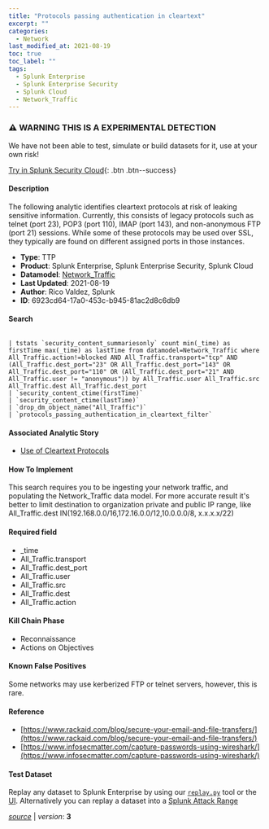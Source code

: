 ```yaml
---
title: "Protocols passing authentication in cleartext"
excerpt: ""
categories:
  - Network
last_modified_at: 2021-08-19
toc: true
toc_label: ""
tags:
  - Splunk Enterprise
  - Splunk Enterprise Security
  - Splunk Cloud
  - Network_Traffic
---
```


### ⚠️ WARNING THIS IS A EXPERIMENTAL DETECTION
We have not been able to test, simulate or build datasets for it, use at your own risk!


[Try in Splunk Security Cloud](https://www.splunk.com/en_us/cyber-security.html){: .btn .btn--success}

#### Description

The following analytic identifies cleartext protocols at risk of leaking sensitive information. Currently, this consists of legacy protocols such as telnet (port 23), POP3 (port 110), IMAP (port 143), and non-anonymous FTP (port 21) sessions. While some of these protocols may be used over SSL, they typically are found on different assigned ports in those instances.

- **Type**: TTP
- **Product**: Splunk Enterprise, Splunk Enterprise Security, Splunk Cloud
- **Datamodel**: [Network_Traffic](https://docs.splunk.com/Documentation/CIM/latest/User/NetworkTraffic)
- **Last Updated**: 2021-08-19
- **Author**: Rico Valdez, Splunk
- **ID**: 6923cd64-17a0-453c-b945-81ac2d8c6db9

#### Search

```

| tstats `security_content_summariesonly` count min(_time) as firstTime max(_time) as lastTime from datamodel=Network_Traffic where All_Traffic.action!=blocked AND All_Traffic.transport="tcp" AND (All_Traffic.dest_port="23" OR All_Traffic.dest_port="143" OR All_Traffic.dest_port="110" OR (All_Traffic.dest_port="21" AND All_Traffic.user != "anonymous")) by All_Traffic.user All_Traffic.src All_Traffic.dest All_Traffic.dest_port 
| `security_content_ctime(firstTime)` 
| `security_content_ctime(lastTime)` 
| `drop_dm_object_name("All_Traffic")` 
| `protocols_passing_authentication_in_cleartext_filter`
```

#### Associated Analytic Story
* [Use of Cleartext Protocols](/stories/use_of_cleartext_protocols)


#### How To Implement
This search requires you to be ingesting your network traffic, and populating the Network_Traffic data model. For more accurate result it&#39;s better to limit destination to organization private and public IP range, like All_Traffic.dest IN(192.168.0.0/16,172.16.0.0/12,10.0.0.0/8, x.x.x.x/22)

#### Required field
* _time
* All_Traffic.transport
* All_Traffic.dest_port
* All_Traffic.user
* All_Traffic.src
* All_Traffic.dest
* All_Traffic.action


#### Kill Chain Phase
* Reconnaissance
* Actions on Objectives


#### Known False Positives
Some networks may use kerberized FTP or telnet servers, however, this is rare.





#### Reference

* [https://www.rackaid.com/blog/secure-your-email-and-file-transfers/](https://www.rackaid.com/blog/secure-your-email-and-file-transfers/)
* [https://www.infosecmatter.com/capture-passwords-using-wireshark/](https://www.infosecmatter.com/capture-passwords-using-wireshark/)



#### Test Dataset
Replay any dataset to Splunk Enterprise by using our [`replay.py`](https://github.com/splunk/attack_data#using-replaypy) tool or the [UI](https://github.com/splunk/attack_data#using-ui).
Alternatively you can replay a dataset into a [Splunk Attack Range](https://github.com/splunk/attack_range#replay-dumps-into-attack-range-splunk-server)




[*source*](https://github.com/splunk/security_content/tree/develop/detections/experimental/network/protocols_passing_authentication_in_cleartext.yml) \| *version*: **3**